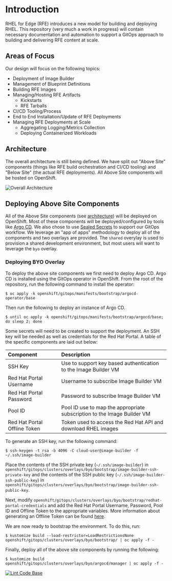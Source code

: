 # Introduction

RHEL for Edge (RFE) introduces a new model for building and deploying RHEL. This repository (very much a work in progress) will contain necessary documentation and automation to support a GitOps approach to building and delivering RFE content at scale.

## Areas of Focus

Our design will focus on the following topics:

* Deployment of Image Builder
* Management of Blueprint Definitions
* Building RFE Images
* Managing/Hosting RFE Artifacts
  * Kickstarts
  * RFE Tarballs
* CI/CD Tooling/Process
* End to End Installation/Update of RFE Deployments
* Managing RFE Deployments at Scale
  * Aggregating Logging/Metrics Collection
  * Deploying Containerized Workloads

## Architecture

The overall architecture is still being defined. We have split out "Above Site" components (things like RFE build orchestration and CI/CD tooling) and "Below Site" (the actual RFE deployments). All Above Site components will be hosted on OpenShift.

![Overall Architecture](/images/overall-architecture.png)

## Deploying Above Site Components

All of the Above Site components (see [architecture](#architecture)) will be deployed on OpenShift. Most of these components will be deployed/configured by tools like [Argo CD](https://argoproj.github.io/argo-cd/). We also chose to use [Sealed Secrets](https://github.com/bitnami-labs/sealed-secrets) to support our GitOps workflow. We leverage an "app of apps" methodology to deploy all of the components and two overlays are provided. The `shared` overylay is used to provision a shared development environment, but most users will want to leverage the `byo` overlay.

### Deploying BYO Overlay

To deploy the above site components we first need to deploy Argo CD. Argo CD is installed using the GitOps operator in OpenShift. From the root of the repository, run the following command to install the operator:

```shell
$ oc apply -k openshift/gitops/manifests/bootstrap/argocd-operator/base
```

Then run the following to deploy an instance of Argo CD.

```shell
$ until oc apply -k openshift/gitops/manifests/bootstrap/argocd/base; do sleep 2; done
```

Some secrets will need to be created to support the deployment. An SSH key will be needed as well as credentials for the Red Hat Portal. A table of the specific components are laid out below:

|Component|Description|
|:---|:---|
|SSH Key|Use to support key based authentication to the Image Builder VM|
|Red Hat Portal Username|Username to subscribe Image Builder VM|
|Red Hat Portal Password|Password to subscribe Image Builder VM|
|Pool ID|Pool ID use to map the appropriate subscription to the Image Builder VM|
|Red Hat Portal Offline Token|Token used to access the Red Hat API and download RHEL images|

To generate an SSH key, run the following command:

```shell
$ ssh-keygen -t rsa -b 4096 -C cloud-user@image-builder -f ~/.ssh/image-builder
```

Place the contents of the SSH private key (`~/.ssh/image-builder`) in `openshift/gitops/clusters/overlays/byo/bootstrap/image-builder-ssh-private-key` and the contents of the SSH public key (`~/.ssh/image-builder-ssh-public-key`) in `openshift/gitops/clusters/overlays/byo/bootstrap/image-builder-ssh-public-key`.

Next, modify `openshift/gitops/clusters/overlays/byo/bootstrap/redhat-portal-credentials` and add the Red Hat Portal Username, Password, Pool ID and Offline Token to the appropriate variables. More information about generating an Offline Token can be found [here](https://access.redhat.com/articles/3626371).

We are now ready to bootstrap the environment. To do this, run:

```shell
$ kustomize build --load-restrictor=LoadRestrictionsNone openshift/gitops/clusters/overlays/byo/bootstrap/ | oc apply -f -
```

Finally, deploy all of the above site components by running the following:

```shell
$ kustomize build openshift/gitops/clusters/overlays/byo/argocd/manager | oc apply -f -
```

[![Lint Code Base](https://github.com/redhat-cop/rhel-edge-automation-arch/workflows/Lint%20Code%20Base/badge.svg)](https://github.com/redhat-cop/rhel-edge-automation-arch/actions)

